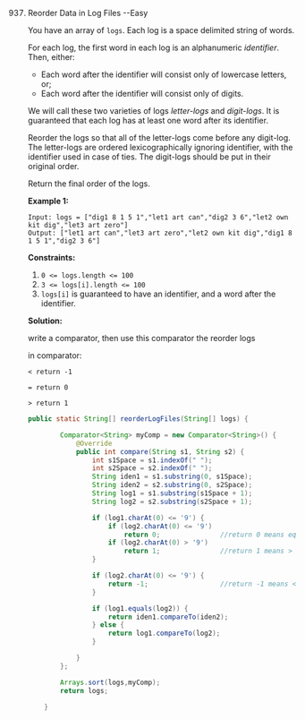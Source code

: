 937. Reorder Data in Log Files --Easy

     You have an array of `logs`. Each log is a space delimited string of words.

     For each log, the first word in each log is an alphanumeric *identifier*. Then, either:

     - Each word after the identifier will consist only of lowercase letters, or;
     - Each word after the identifier will consist only of digits.

     We will call these two varieties of logs *letter-logs* and *digit-logs*. It is guaranteed that each log has at least one word after its identifier.

     Reorder the logs so that all of the letter-logs come before any digit-log. The letter-logs are ordered lexicographically ignoring identifier, with the identifier used in case of ties. The digit-logs should be put in their original order.

     Return the final order of the logs.

     **Example 1:**

     ```
     Input: logs = ["dig1 8 1 5 1","let1 art can","dig2 3 6","let2 own kit dig","let3 art zero"]
     Output: ["let1 art can","let3 art zero","let2 own kit dig","dig1 8 1 5 1","dig2 3 6"]
     ```

     **Constraints:**

     1. `0 <= logs.length <= 100`
     2. `3 <= logs[i].length <= 100`
     3. `logs[i]` is guaranteed to have an identifier, and a word after the identifier.

     **Solution:**

     write a comparator, then use this comparator the reorder logs

     in comparator:

     `< return -1` 

     `= return 0` 

     `> return 1`

     ```java
     public static String[] reorderLogFiles(String[] logs) {
     
             Comparator<String> myComp = new Comparator<String>() {
                 @Override
                 public int compare(String s1, String s2) {
                     int s1Space = s1.indexOf(" ");
                     int s2Space = s2.indexOf(" ");
                     String iden1 = s1.substring(0, s1Space);
                     String iden2 = s2.substring(0, s2Space);
                     String log1 = s1.substring(s1Space + 1);
                     String log2 = s2.substring(s2Space + 1);
     
                     if (log1.charAt(0) <= '9') {
                         if (log2.charAt(0) <= '9')
                             return 0;               //return 0 means equal
                         if (log2.charAt(0) > '9')
                             return 1;               //return 1 means >
                     }
     
                     if (log2.charAt(0) <= '9') {
                         return -1;                  //return -1 means <
                     }
     
                     if (log1.equals(log2)) {
                         return iden1.compareTo(iden2);
                     } else {
                         return log1.compareTo(log2);
                     }
     
                 }
             };
     
             Arrays.sort(logs,myComp);
             return logs;
     
         }
     ```

     